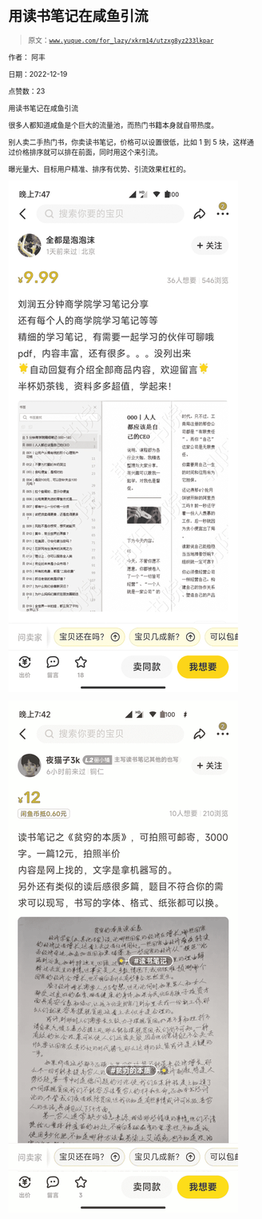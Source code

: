 # 用读书笔记在咸鱼引流

> 原文：[`www.yuque.com/for_lazy/xkrm14/utzxg8yz233lkpar`](https://www.yuque.com/for_lazy/xkrm14/utzxg8yz233lkpar)

作者： 阿丰

日期：2022-12-19

点赞数：23

用读书笔记在咸鱼引流

很多人都知道咸鱼是个巨大的流量池，而热门书籍本身就自带热度。

别人卖二手热门书，你卖读书笔记，价格可以设置很低，比如 1 到 5 块，这样通过价格排序就可以排在前面，同时用这个来引流。

曝光量大、目标用户精准、排序有优势、引流效果杠杠的。

![](img/52cb255d8214490145269f0e18ee46d1.png)

![](img/44efdf735667a632a28ee0b6308cb668.png)



